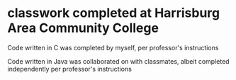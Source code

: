 # classwork completed at Harrisburg Area Community College

Code written in C was completed by myself, per professor's instructions

Code written in Java was collaborated on with classmates, albeit completed independently per professor's instructions
